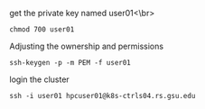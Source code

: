 get the private key named user01<\br>
```
chmod 700 user01
```
Adjusting the ownership and permissions
```
ssh-keygen -p -m PEM -f user01
```
login the cluster
```
ssh -i user01 hpcuser01@k8s-ctrls04.rs.gsu.edu
```
